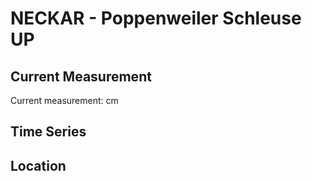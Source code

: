 # NECKAR - Poppenweiler Schleuse UP

## Current Measurement

Current measurement: <Value topic="rivers/pegel-online/NECKAR/Poppenweiler-Schleuse-UP/measurementValue"/> cm

## Time Series

<TimeSeries topic="rivers/pegel-online/NECKAR/Poppenweiler-Schleuse-UP/measurementValue" period="week" />

## Location

<WorldMap>
  <Marker lat="48.91081986162771" lon="9.244101900394265" labelTopic="rivers/pegel-online/NECKAR/Poppenweiler-Schleuse-UP/measurementValue" />
</WorldMap>
